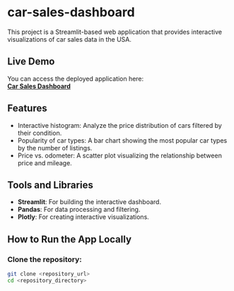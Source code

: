 # car-sales-dashboard

This project is a Streamlit-based web application that provides interactive visualizations of car sales data in the USA.

## Live Demo
You can access the deployed application here:  
**[Car Sales Dashboard](https://car-sales-dashboard-fob8.onrender.com)**

## Features
- Interactive histogram: Analyze the price distribution of cars filtered by their condition.
- Popularity of car types: A bar chart showing the most popular car types by the number of listings.
- Price vs. odometer: A scatter plot visualizing the relationship between price and mileage.

## Tools and Libraries
- **Streamlit**: For building the interactive dashboard.
- **Pandas**: For data processing and filtering.
- **Plotly**: For creating interactive visualizations.

## How to Run the App Locally
### Clone the repository:
```bash
git clone <repository_url>
cd <repository_directory>